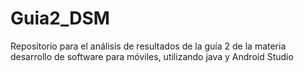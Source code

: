 # Guia2_DSM
Repositorio para el análisis de resultados de la guía 2 de la materia desarrollo de software para móviles, utilizando java y Android Studio
